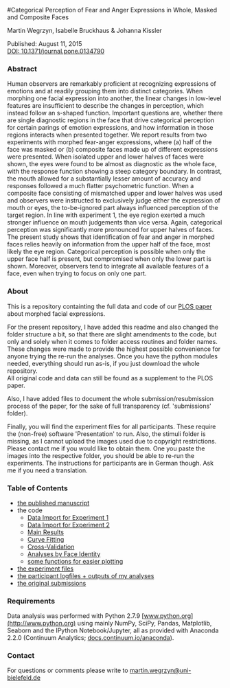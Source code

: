 
#Categorical Perception of Fear and Anger Expressions in Whole, Masked and Composite Faces

Martin Wegrzyn, Isabelle Bruckhaus & Johanna Kissler  

Published: August 11, 2015  
[DOI: 10.1371/journal.pone.0134790](http://dx.doi.org/10.1371/journal.pone.0134790)

### Abstract

Human observers are remarkably proficient at recognizing expressions of emotions and at readily grouping them into distinct categories. When morphing one facial expression into another, the linear changes in low-level features are insufficient to describe the changes in perception, which instead follow an s-shaped function. Important questions are, whether there are single diagnostic regions in the face that drive categorical perception for certain parings of emotion expressions, and how information in those regions interacts when presented together.
We report results from two experiments with morphed fear-anger expressions, where (a) half of the face was masked or (b) composite faces made up of different expressions were presented. When isolated upper and lower halves of faces were shown, the eyes were found to
be almost as diagnostic as the whole face, with the response function showing a steep category boundary. In contrast, the mouth allowed for a substantially lesser amount of accuracy and responses followed a much flatter psychometric function. When a composite face consisting of mismatched upper and lower halves was used and observers were instructed to exclusively judge either the expression of mouth or eyes, the to-be-ignored part always influenced perception of the target region. In line with experiment 1, the eye region exerted a much stronger influence on mouth judgements than vice versa. Again, categorical perception was significantly more pronounced for upper halves of faces. The present study shows that identification of fear and anger in morphed faces relies heavily on information from the upper half of the face, most likely the eye region. Categorical perception is possible when only the upper face half is present, but compromised when only the lower part is shown. Moreover, observers tend to integrate all available features of a face, even when trying to focus on only one part.


### About

This is a repository containting the full data and code of our [PLOS paper](http://dx.doi.org/10.1371/journal.pone.0134790) about morphed facial expressions.  

For the present repository, I have added this readme and also changed the folder structure a bit, so that there are slight amendments to the code, but only and solely when it comes to folder access routines and folder names. These changes were made to provide the highest possible convenience for anyone trying the re-run the analyses. Once you have the python modules needed, everything should run as-is, if you just download the whole repository.  
All original code and data can still be found as a supplement to the PLOS paper.  

Also, I have added files to document the whole submission/resubmission process of the paper, for the sake of full transparency (cf. 'submissions' folder).  

Finally, you will find the experiment files for all participants. These require the (non-free) software 'Presentation' to run. Also, the stimuli folder is missing, as I cannot upload the images used due to copyright restrictions. Please contact me if you would like to obtain them. One you paste the images into the respective folder, you should be able to re-run the experiments. The instructions for participants are in German though. Ask me if you need a translation.

### Table of Contents

- [the published manuscript](journal_pone_0134790.pdf)
- the code
  - [Data Import for Experiment 1](S1_Code_Experiment1_Data_Import.ipynb)
  - [Data Import for Experiment 2](S2_Code_Experiment2_Data_Import.ipynb)
  - [Main Results](S3_Code_MainResults.ipynb)
  - [Curve Fitting](S4_Code_CurveFitting.ipynb)
  - [Cross-Validation](S5_Code_CrossValidation.ipynb)
  - [Analyses by Face Identity](S6_Code_AdditionalIdentityAnalyses.ipynb)
  - [some functions for easier plotting](my_plots.py)
- [the experiment files](experiment/)
- [the participant logfiles + outputs of my analyses](data/)
- [the original submissions](submissions/)

### Requirements

Data analysis was performed with Python 2.7.9 [www.python.org](http://www.python.org) using mainly NumPy, SciPy, Pandas, Matplotlib, Seaborn and the IPython Notebook/Jupyter, all as provided with Anaconda 2.2.0 (Continuum Analytics; [docs.continuum.io/anaconda](http://docs.continuum.io/anaconda)).

### Contact

For questions or comments please write to [martin.wegrzyn@uni-bielefeld.de](mailto:martin.wegrzyn@uni-bielefeld.de)  
